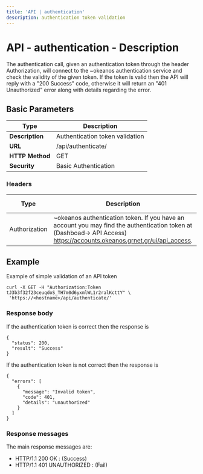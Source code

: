 ```yaml
---
title: 'API | authentication'
description: authentication token validation
---
```


# API - authentication - Description
The authentication call, given an authentication token through the header Authorization, will
connect to the ~okeanos authentication service and check the validity of the given token. If
the token is valid then the API will reply with a "200 Success" code, otherwise it will return
an "401 Unauthorized" error along with details regarding the error.

## Basic Parameters
|Type             | Description
|-----------------|--------------------------
| **Description** | Authentication token validation
| **URL**         | /api/authenticate/
| **HTTP Method** | GET
| **Security**    | Basic Authentication

### Headers

Type          | Description          | Required | Default value | Example value
------------- | -------------------- | -------- | ------------- | ----------------------------
Authorization | ~okeanos authentication token. If you have an account you may find the authentication token at (Dashboad-> API Access) https://accounts.okeanos.grnet.gr/ui/api_access. | `Yes`    | None          | Token tJ3b3f32f23ceuqdoS_..

## Example
Example of simple validation of an API token

```
curl -X GET -H "Authorization:Token tJ3b3f32f23ceuqdoS_TH7m0d6yxmlWL1r2ralKcttY" \
 'https://<hostname>/api/authenticate/'
```

### Response body
If the authentication token is correct then the response is

```
{
  "status": 200,
  "result": "Success"
}
```

If the authentication token is not correct then the response is

```
{
  "errors": [
    {
      "message": "Invalid token",
      "code": 401,
      "details": "unauthorized"
    }
  ]
}
```

### Response messages
The main response messages are:

 - HTTP/1.1 200 OK : (Success)
 - HTTP/1.1 401 UNAUTHORIZED : (Fail)
